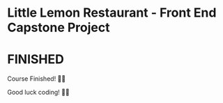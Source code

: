# Little Lemon Restaurant - Front End Capstone Project

# FINISHED

Course Finished! 🎉🎉


Good luck coding! 🍋✨
